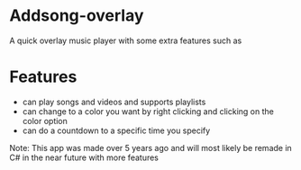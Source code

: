 # Addsong-overlay
A quick overlay music player with some extra features such as 

# Features
- can play songs and videos and supports playlists
- can change to a color you want by right clicking and clicking on the color option
- can do a countdown to a specific time you specify

Note: This app was made over 5 years ago and will most likely be remade in C# in the near future with more features
